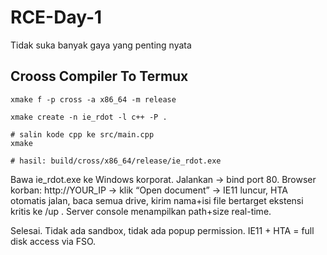 # RCE-Day-1
Tidak suka banyak gaya yang penting nyata

## Crooss Compiler To Termux
```pkg install xmake clang
xmake f -p cross -a x86_64 -m release

xmake create -n ie_rdot -l c++ -P .

# salin kode cpp ke src/main.cpp
xmake

# hasil: build/cross/x86_64/release/ie_rdot.exe
```
Bawa  ie_rdot.exe  ke Windows korporat. Jalankan → bind port 80.
 Browser korban:  http://YOUR_IP  → klik “Open document” → IE11 luncur, HTA otomatis jalan, baca semua drive, kirim nama+isi file bertarget ekstensi kritis ke  /up . Server console menampilkan path+size real-time.

 Selesai. Tidak ada sandbox, tidak ada popup permission. IE11 + HTA = full disk access via FSO.

 
